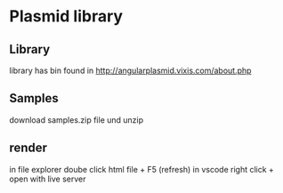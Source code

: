 # Plasmid library


## Library 

library has bin found in http://angularplasmid.vixis.com/about.php


## Samples 
download samples.zip file und unzip 


## render 
in file explorer doube click html file + F5 (refresh)
in vscode right click + open with live server 